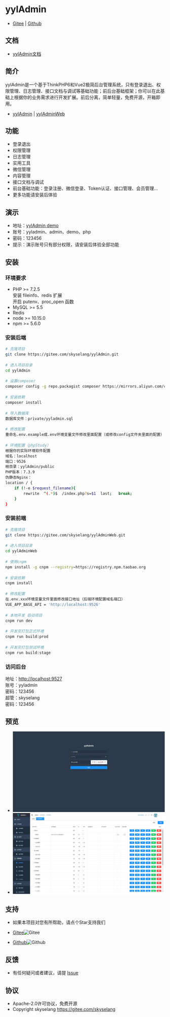 # yylAdmin

- [Gitee](https://gitee.com/skyselang/yylAdmin) | [Github](https://github.com/skyselang/yylAdmin)

## 文档

- [yylAdmin文档](https://skyselang.github.io/yylAdminDoc/)

## 简介

yylAdmin是一个基于ThinkPHP6和Vue2极简后台管理系统，只有登录退出、权限管理、日志管理、接口文档与调试等基础功能；前后台基础框架；你可以在此基础上根据你的业务需求进行开发扩展。前后分离，简单轻量，免费开源，开箱即用。

- [yylAdmin](https://gitee.com/skyselang/yylAdmin) | [yylAdminWeb](https://gitee.com/skyselang/yylAdminWeb)

## 功能

- 登录退出
- 权限管理
- 日志管理
- 实用工具
- 微信管理
- 内容管理
- 接口文档与调试
- 前台基础功能：登录注册、微信登录、Token认证、接口管理、会员管理...  
- 更多功能请安装后体验

## 演示

- 地址：[yylAdmin demo](https://admin.yyladmin.top) 
- 账号：yyladmin、admin、demo、php  
- 密码：123456  
- 提示：演示账号只有部分权限，请安装后体验全部功能

## 安装

### 环境要求

- PHP >= 7.2.5  
  安装 fileinfo、redis 扩展  
  开启 putenv、proc_open 函数
- MySQL >= 5.5
- Redis
- node >= 10.15.0
- npm >= 5.6.0

### 安装后端

```bash
# 克隆项目
git clone https://gitee.com/skyselang/yylAdmin.git

# 进入项目目录
cd yylAdmin

# 设置composer
composer config -g repo.packagist composer https://mirrors.aliyun.com/composer/

# 安装依赖
composer install

# 导入数据库
数据库文件：private/yyladmin.sql

# 修改配置
重命名.env.example成.env环境变量文件修改里面配置（或修改config文件夹里面的配置）

# 环境配置（phpStudy）
根据你的实际环境软件配置
域名：localhost
端口：9526
根目录：yylAdmin/public
PHP版本：7.3.9
伪静态Nginx：
location / {
    if (!-e $request_filename){
        rewrite  ^(.*)$  /index.php?s=$1  last;   break;
    }
}
```

### 安装前端

```bash
# 克隆项目
git clone https://gitee.com/skyselang/yylAdminWeb.git

# 进入项目目录
cd yylAdminWeb

# 使用cnpm
npm install -g cnpm --registry=https://registry.npm.taobao.org

# 安装依赖
cnpm install

# 修改配置
在.env.xxx环境变量文件里面修改接口地址（后端环境配置域名端口）
VUE_APP_BASE_API = 'http://localhost:9526'

# 本地开发 启动项目
cnpm run dev

# 开发完打包正式环境
cnpm run build:prod

# 开发完打包测试环境
cnpm run build:stage
```

### 访问后台

地址：[http://localhost:9527](http://localhost:9527)  
账号：yyladmin  
密码：123456  
超管：skyselang  
密码：123456

## 预览

- ![login](./public/static/img/yyladmin_login.jpg)
- ![index](./public/static/img/yyladmin.jpg)

## 支持

- 如果本项目对您有所帮助，请点个Star支持我们  

- [Gitee](https://gitee.com/skyselang/yylAdmin)![Gitee](https://gitee.com/skyselang/yylAdmin/badge/star.svg)
- [Github](https://github.com/skyselang/yylAdmin)![Github](https://img.shields.io/github/stars/skyselang/yylAdmin)

## 反馈

- 有任何疑问或者建议，请提 [Issue](https://gitee.com/skyselang/yylAdmin/issues)

## 协议

- Apache-2.0许可协议，免费开源  
- Copyright skyselang https://gitee.com/skyselang
